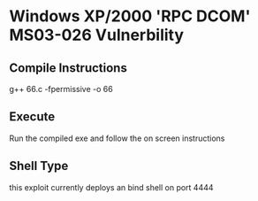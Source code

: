# Windows XP/2000 'RPC DCOM' MS03-026 Vulnerbility

## Compile Instructions
g++ 66.c -fpermissive -o 66

## Execute
Run the compiled exe and follow the on screen instructions

## Shell Type
this exploit currently deploys an bind shell on port 4444